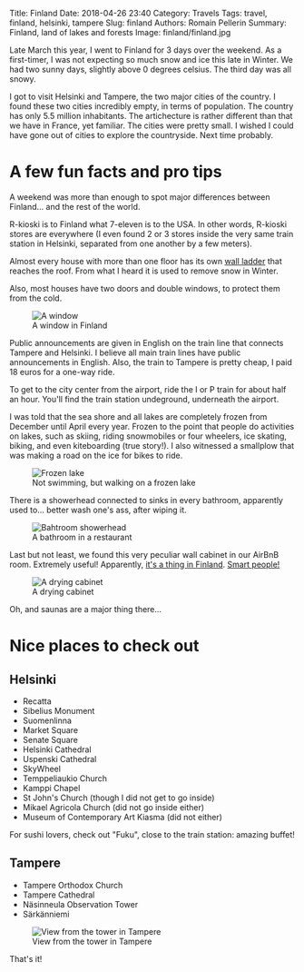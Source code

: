 Title: Finland
Date: 2018-04-26 23:40
Category: Travels
Tags: travel, finland, helsinki, tampere
Slug: finland
Authors: Romain Pellerin
Summary: Finland, land of lakes and forests
Image: finland/finland.jpg

Late March this year, I went to Finland for 3 days over the weekend. As a first-timer, I was not expecting so much snow and ice this late in Winter. We had two sunny days, slightly above 0 degrees celsius. The third day was all snowy.

I got to visit Helsinki and Tampere, the two major cities of the country. I found these two cities incredibly empty, in terms of population. The country has only 5.5 million inhabitants. The artichecture is rather different than that we have in France, yet familiar. The cities were pretty small. I wished I could have gone out of cities to explore the countryside. Next time probably.

# A few fun facts and pro tips

A weekend was more than enough to spot major differences between Finland... and the rest of the world.

R-kioski is to Finland what 7-eleven is to the USA. In other words, R-kioski stores are everywhere (I even found 2 or 3 stores inside the very same train station in Helsinki, separated from one another by a few meters).

Almost every house with more than one floor has its own [wall ladder](http://www.orima.fi/en/roof-safety-products/ladders/) that reaches the roof. From what I heard it is used to remove snow in Winter.

Also, most houses have two doors and double windows, to protect them from the cold.

<figure class="center">
<img src="{filename}/images/finland/window.jpg" alt="A window" />
<figcaption>A window in Finland</figcaption>
</figure>

Public announcements are given in English on the train line that connects Tampere and Helsinki. I believe all main train lines have public announcements in English. Also, the train to Tampere is pretty cheap, I paid 18 euros for a one-way ride.

To get to the city center from the airport, ride the I or P train for about half an hour. You'll find the train station undeground, underneath the airport.

I was told that the sea shore and all lakes are completely frozen from December until April every year. Frozen to the point that people do activities on lakes, such as skiing, riding snowmobiles or four wheelers, ice skating, biking, and even kiteboarding (true story!). I also witnessed a smallplow that was making a road on the ice for bikes to ride.

<figure class="center">
<img src="{filename}/images/finland/gmaps.gif" alt="Frozen lake" />
<figcaption>Not swimming, but walking on a frozen lake</figcaption>
</figure>

There is a showerhead connected to sinks in every bathroom, apparently used to... better wash one's ass, after wiping it.

<figure class="center">
<img src="{filename}/images/finland/bathroom.jpg" alt="Bahtroom showerhead" />
<figcaption>A bathroom in a restaurant</figcaption>
</figure>

Last but not least, we found this very peculiar wall cabinet in our AirBnB room. Extremely useful! Apparently, [it's a thing in Finland](https://99percentinvisible.org/article/finnish-dishes-simple-nordic-design-beats-dishwashers-drying-racks/). [Smart people!](https://www.apartmenttherapy.com/finnish-dish-drying-closets-251178)

<figure class="center">
<img src="{filename}/images/finland/dish.jpg" alt="A drying cabinet" />
<figcaption>A drying cabinet</figcaption>
</figure>

Oh, and saunas are a major thing there...

# Nice places to check out

## Helsinki

- Recatta
- Sibelius Monument
- Suomenlinna
- Market Square
- Senate Square
- Helsinki Cathedral
- Uspenski Cathedral
- SkyWheel
- Temppeliaukio Church
- Kamppi Chapel
- St John's Church (though I did not get to go inside)
- Mikael Agricola Church (did not go inside either)
- Museum of Contemporary Art Kiasma (did not either)

For sushi lovers, check out "Fuku", close to the train station: amazing buffet!

## Tampere

- Tampere Orthodox Church
- Tampere Cathedral
- Näsinneula Observation Tower
- Särkänniemi

<figure class="center">
<img src="{filename}/images/finland/tampere.jpg" alt="View from the tower in Tampere" />
<figcaption>View from the tower in Tampere</figcaption>
</figure>

That's it!
